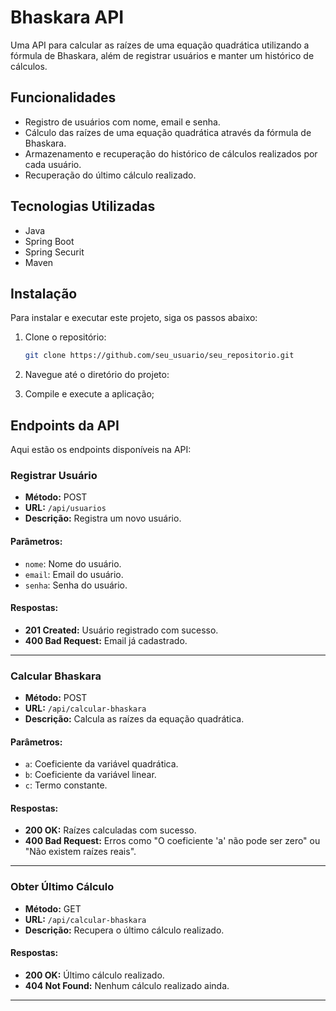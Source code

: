 # Bhaskara API

Uma API para calcular as raízes de uma equação quadrática utilizando a fórmula de Bhaskara, além de registrar usuários e manter um histórico de cálculos.

## Funcionalidades

- Registro de usuários com nome, email e senha.
- Cálculo das raízes de uma equação quadrática através da fórmula de Bhaskara.
- Armazenamento e recuperação do histórico de cálculos realizados por cada usuário.
- Recuperação do último cálculo realizado.

## Tecnologias Utilizadas

- Java
- Spring Boot
- Spring Securit
- Maven

## Instalação

Para instalar e executar este projeto, siga os passos abaixo:

1. Clone o repositório:
   ```bash
   git clone https://github.com/seu_usuario/seu_repositorio.git
   ```
2. Navegue até o diretório do projeto:


3. Compile e execute a aplicação;

## Endpoints da API
Aqui estão os endpoints disponíveis na API:

### Registrar Usuário

- **Método:** POST
- **URL:** `/api/usuarios`
- **Descrição:** Registra um novo usuário.
  
#### Parâmetros:
- `nome`: Nome do usuário.
- `email`: Email do usuário.
- `senha`: Senha do usuário.

#### Respostas:
- **201 Created:** Usuário registrado com sucesso.
- **400 Bad Request:** Email já cadastrado.

---

### Calcular Bhaskara

- **Método:** POST
- **URL:** `/api/calcular-bhaskara`
- **Descrição:** Calcula as raízes da equação quadrática.

#### Parâmetros:
- `a`: Coeficiente da variável quadrática.
- `b`: Coeficiente da variável linear.
- `c`: Termo constante.

#### Respostas:
- **200 OK:** Raízes calculadas com sucesso.
- **400 Bad Request:** Erros como "O coeficiente 'a' não pode ser zero" ou "Não existem raízes reais".

---

### Obter Último Cálculo

- **Método:** GET
- **URL:** `/api/calcular-bhaskara`
- **Descrição:** Recupera o último cálculo realizado.

#### Respostas:
- **200 OK:** Último cálculo realizado.
- **404 Not Found:** Nenhum cálculo realizado ainda.

---
